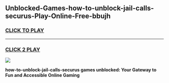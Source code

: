 
## Unblocked-Games-how-to-unblock-jail-calls-securus-Play-Online-Free-bbujh
<h3>
<a href="https://premium76.site?title=how-to-unblock-jail-calls-securus&ref=26A">CLICK TO PLAY</a></h3>
<hr>

<h3>
<a href="https://premium76.site?title=how-to-unblock-jail-calls-securus&ref=26A">CLICK 2 PLAY</a>
  
</h3>

<a href="https://premium76.site?title=how-to-unblock-jail-calls-securus&ref=26A"><img src="https://clearcache.store/games.png"></a>


**how-to-unblock-jail-calls-securus games unblocked: Your Gateway to Fun and Accessible Online Gaming**
